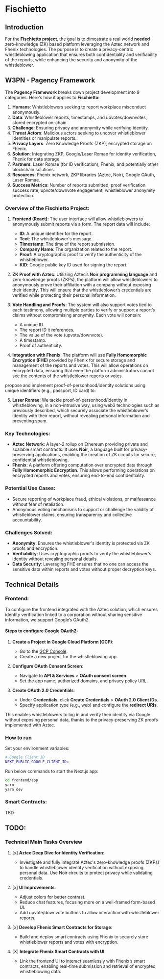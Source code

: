 # Fischietto

## Introduction

For the **Fischietto project**, the goal is to dimostrate a real world **needed** zero-knowledge (ZK) based platform leveraging the Aztec network and Fhenix technologies. The purpose is to create a privacy-centric whistleblowing application that ensures both confidentiality and verifiability of the reports, while enhancing the security and anonymity of the whistleblower.

## W3PN - Pagency Framework

The **Pagency Framework** breaks down project development into 9 categories. Here's how it applies to **Fischietto**:

1. **Humans**: Whistleblowers seeking to report workplace misconduct anonymously.
2. **Data**: Whistleblower reports, timestamps, and upvotes/downvotes, stored encrypted on-chain.
3. **Challenge**: Ensuring privacy and anonymity while verifying identity.
4. **Threat Actors**: Malicious actors seeking to uncover whistleblower identities or manipulate reports.
5. **Privacy Layers**: Zero Knowledge Proofs (ZKP), encrypted storage on Fhenix.
6. **Solution**: Integrating ZKP, Google/Laser Romae for identity verification, Fhenix for data storage.
7. **Partners**: Laser Romae (for ID verification), Fhenix, and potentially other blockchain solutions.
8. **Resources**: Fhenix network, ZKP libraries (Aztec, Noir), Google OAuth, Laser Romae.
9. **Success Metrics**: Number of reports submitted, proof verification success rate, upvote/downvote engagement, whistleblower anonymity protection.

### Overview of the Fischietto Project:

1. **Frontend (React)**: The user interface will allow whistleblowers to anonymously submit reports via a form. The report data will include:
   - **ID**: A unique identifier for the report.
   - **Text**: The whistleblower's message.
   - **Timestamp**: The time of the report submission.
   - **Company Name**: The organization related to the report.
   - **Proof**: A cryptographic proof to verify the authenticity of the whistleblower.
   - **KID**: Google public key ID used for signing the report.

2. **ZK Proof with Aztec**: Utilizing Aztec’s **Noir programming language** and zero-knowledge proofs (ZKPs), the platform will allow whistleblowers to anonymously prove their affiliation with a company without exposing their identity. This will ensure that the whistleblower’s credentials are verified while protecting their personal information.

3. **Vote Handling and Proofs**: The system will also support votes tied to each testimony, allowing multiple parties to verify or support a report’s claims without compromising anonymity. Each vote will contain:
   - A unique ID.
   - The report ID it references.
   - The value of the vote (upvote/downvote).
   - A timestamp.
   - Proof of authenticity.

4. **Integration with Fhenix**: The platform will use **Fully Homomorphic Encryption (FHE)** provided by Fhenix for secure storage and management of the reports and votes. This will allow operations on encrypted data, ensuring that even the platform administrators cannot see the contents of the whistleblower reports or votes.

propose and implement proof-of-personhood/identity solutions using unique identifiers (e.g., passport, ID card) to:

5. **Laser Romae**: We tackle proof-of-personhood/identity in whistleblowing, in a non-intrusive way, using web3 technologies such as previously described, which securely associate the whistleblower’s identity with their report, without revealing personal information and preventing spam.

### Key Technologies:
- **Aztec Network**: A layer-2 rollup on Ethereum providing private and scalable smart contracts. It uses **Noir**, a language built for privacy-preserving applications, enabling the creation of ZK circuits for secure, confidential whistleblowing.
- **Fhenix**: A platform offering computation over encrypted data through **Fully Homomorphic Encryption**. This allows performing operations on encrypted reports and votes, ensuring end-to-end confidentiality.

### Potential Use Cases:
- Secure reporting of workplace fraud, ethical violations, or malfeasance without fear of retaliation.
- Anonymous voting mechanisms to support or challenge the validity of whistleblower claims, ensuring transparency and collective accountability.

### Challenges Solved:
- **Anonymity**: Ensures the whistleblower's identity is protected via ZK proofs and encryption.
- **Verifiability**: Uses cryptographic proofs to verify the whistleblower's identity without revealing personal details.
- **Data Security**: Leveraging FHE ensures that no one can access the sensitive data within reports and votes without proper decryption keys.

## Technical Details

### Frontend:

To configure the frontend integrated with the Aztec solution, which ensures identity verification linked to a corporation without sharing sensitive information, we support Google’s OAuth2.

#### Steps to configure Google OAuth2:
1. **Create a Project in Google Cloud Platform (GCP)**:
   - Go to the [GCP Console](https://console.cloud.google.com/).
   - Create a new project for the whistleblowing app.
   
2. **Configure OAuth Consent Screen**:
   - Navigate to **API & Services** > **OAuth consent screen**.
   - Set the app name, authorized domains, and privacy policy URL.
   
3. **Create OAuth 2.0 Credentials**:
   - Under **Credentials**, click **Create Credentials** > **OAuth 2.0 Client IDs**.
   - Specify application type (e.g., web) and configure the **redirect URIs**.

This enables whistleblowers to log in and verify their identity via Google without exposing personal data, thanks to the privacy-preserving ZK proofs implemented with Aztec.


### How to run

Set your environment variables:
```sh
# Google Client ID
NEXT_PUBLIC_GOOGLE_CLIENT_ID=
```

Run below commands to start the Next.js app:
```sh
cd frontend/app
yarn
yarn dev
```


### Smart Contracts:

TBD

## TODO:

### Technical Main Tasks Overview

1. [x] **Aztec Deep Dive for Identity Verification**: 
   - Investigate and fully integrate Aztec's zero-knowledge proofs (ZKPs) to handle whistleblower identity verification without exposing personal data. Use Noir circuits to protect privacy while validating credentials.

2. [x] **UI Improvements**:
   - Adjust colors for better contrast.
   - Reduce chat features, focusing more on a well-framed form-based UI.
   - Add upvote/downvote buttons to allow interaction with whistleblower reports.

3. [x] **Develop Fhenix Smart Contracts for Storage**:
   - Build and deploy smart contracts using Fhenix to securely store whistleblower reports and votes with encryption.

4. [X] **Integrate Fhenix Smart Contracts with UI**:
   - Link the frontend UI to interact seamlessly with Fhenix’s smart contracts, enabling real-time submission and retrieval of encrypted whistleblowing data.